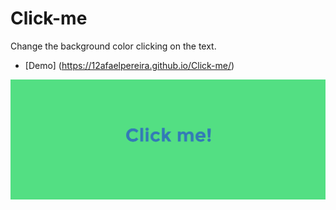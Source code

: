 # Click-me
Change the background color clicking on the text.

- [Demo] (https://12afaelpereira.github.io/Click-me/)


![alt tag](https://raw.githubusercontent.com/12afaelPereira/Click-me/master/img/click.png)
